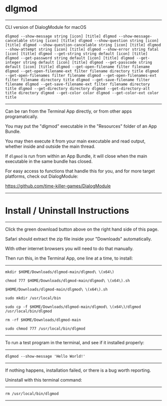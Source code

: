 # dlgmod

--------------------------------------------------------------------------------------

CLI version of DialogModule for macOS

`dlgmod --show-message string [icon] [title]
dlgmod --show-message-cancelable string [icon] [title]
dlgmod --show-question string [icon] [title]
dlgmod --show-question-cancelable string [icon] [title]
dlgmod --show-attempt string [icon] [title]
dlgmod --show-error string fatal [icon] [title]
dlgmod --get-string string default [icon] [title]
dlgmod --get-password string default [icon] [title]
dlgmod --get-integer string default [icon] [title]
dlgmod --get-passcode string default [icon] [title]
dlgmod --get-open-filename filter filename
dlgmod --get-open-filename-ext filter filename directory title
dlgmod --get-open-filenames filter filename
dlgmod --get-open-filenames-ext filter filename directory title
dlgmod --get-save-filename filter filename
dlgmod --get-save-filename-ext filter filename directory title
dlgmod --get-directory directory
dlgmod --get-directory-alt title directory
dlgmod --get-color color
dlgmod --get-color-ext color title`

--------------------------------------------------------------------------------------

Can be ran from the Terminal App directly, or from other apps programatically.

You may put the "dlgmod" executable in the "Resources" folder of an App Bundle.

You may then execute it from your main executable and read output, whether inside and outside the main thread.

If `dlgmod` is run from within an App Bundle, it will close when the main executable in the same bundle has closed.

For easy access to functions that handle this for you, and for more target platforms, check out DialogModule:

https://github.com/time-killer-games/DialogModule

--------------------------------------------------------------------------------------

# Install / Uninstall Instructions

--------------------------------------------------------------------------------------

Click the green download button above on the right hand side of this page. 

Safari should extract the zip file inside your "Downloads" automatically. 

With other internet browsers you will need to do that manually.

Then run this, in the Terminal App, one line at a time, to install:

--------------------------------------------------------------------------------------

`mkdir $HOME/Downloads/dlgmod-main/dlgmod\ \(x64\)`

`chmod 777 $HOME/Downloads/dlgmod-main/dlgmod\ \(x64\).sh`

`$HOME/Downloads/dlgmod-main/dlgmod\ \(x64\).sh`

`sudo mkdir /usr/local/bin`

`sudo cp -f $HOME/Downloads/dlgmod-main/dlgmod\ \(x64\)/dlgmod /usr/local/bin/dlgmod`

`rm -rf $HOME/Downloads/dlgmod-main`

`sudo chmod 777 /usr/local/bin/dlgmod`

--------------------------------------------------------------------------------------

To run a test program in the terminal, and see if it installed properly:

--------------------------------------------------------------------------------------

`dlgmod --show-message 'Hello World!'`

--------------------------------------------------------------------------------------

If nothing happens, installation failed, or there is a bug worth reporting.

Uninstall with this terminal command:

--------------------------------------------------------------------------------------

`rm /usr/local/bin/dlgmod`

--------------------------------------------------------------------------------------

